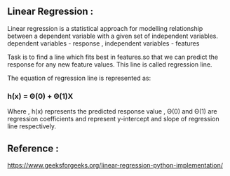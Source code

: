 ## Linear Regression :
   Linear regression is a statistical approach for modelling relationship between a dependent variable with a given set of 
independent variables.
dependent variables -  response , independent variables -  features

Task is to find a line which fits best in features.so that we can predict the response for any new feature values.
This line is called regression line.

The equation of regression line is represented as:
###  h(x)  = Θ(0) + Θ(1)X
Where , h(x) represents the predicted response value , Θ(0) and Θ(1) are regression coefficients and represent y-intercept and slope of regression line respectively.
            
            
       
## Reference :
https://www.geeksforgeeks.org/linear-regression-python-implementation/
